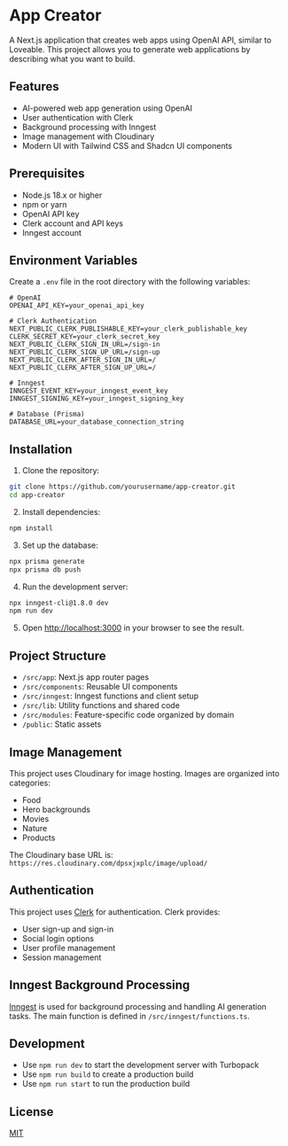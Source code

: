 # App Creator

A Next.js application that creates web apps using OpenAI API, similar to Loveable. This project allows you to generate web applications by describing what you want to build.

## Features

- AI-powered web app generation using OpenAI
- User authentication with Clerk
- Background processing with Inngest
- Image management with Cloudinary
- Modern UI with Tailwind CSS and Shadcn UI components

## Prerequisites

- Node.js 18.x or higher
- npm or yarn
- OpenAI API key
- Clerk account and API keys
- Inngest account

## Environment Variables

Create a `.env` file in the root directory with the following variables:

```
# OpenAI
OPENAI_API_KEY=your_openai_api_key

# Clerk Authentication
NEXT_PUBLIC_CLERK_PUBLISHABLE_KEY=your_clerk_publishable_key
CLERK_SECRET_KEY=your_clerk_secret_key
NEXT_PUBLIC_CLERK_SIGN_IN_URL=/sign-in
NEXT_PUBLIC_CLERK_SIGN_UP_URL=/sign-up
NEXT_PUBLIC_CLERK_AFTER_SIGN_IN_URL=/
NEXT_PUBLIC_CLERK_AFTER_SIGN_UP_URL=/

# Inngest
INNGEST_EVENT_KEY=your_inngest_event_key
INNGEST_SIGNING_KEY=your_inngest_signing_key

# Database (Prisma)
DATABASE_URL=your_database_connection_string
```

## Installation

1. Clone the repository:

```bash
git clone https://github.com/yourusername/app-creator.git
cd app-creator
```

2. Install dependencies:

```bash
npm install
```

3. Set up the database:

```bash
npx prisma generate
npx prisma db push
```

4. Run the development server:

```bash
npx inngest-cli@1.8.0 dev    
npm run dev
```

5. Open [http://localhost:3000](http://localhost:3000) in your browser to see the result.

## Project Structure

- `/src/app`: Next.js app router pages
- `/src/components`: Reusable UI components
- `/src/inngest`: Inngest functions and client setup
- `/src/lib`: Utility functions and shared code
- `/src/modules`: Feature-specific code organized by domain
- `/public`: Static assets

## Image Management

This project uses Cloudinary for image hosting. Images are organized into categories:
- Food
- Hero backgrounds
- Movies
- Nature
- Products

The Cloudinary base URL is: `https://res.cloudinary.com/dpsxjxplc/image/upload/`

## Authentication

This project uses [Clerk](https://clerk.dev/) for authentication. Clerk provides:
- User sign-up and sign-in
- Social login options
- User profile management
- Session management

## Inngest Background Processing

[Inngest](https://www.inngest.com/) is used for background processing and handling AI generation tasks. The main function is defined in `/src/inngest/functions.ts`.

## Development

- Use `npm run dev` to start the development server with Turbopack
- Use `npm run build` to create a production build
- Use `npm run start` to run the production build

## License

[MIT](https://choosealicense.com/licenses/mit/)
